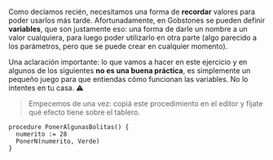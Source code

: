 Como decíamos recién, necesitamos una forma de **recordar** valores para poder usarlos más tarde. Afortunadamente, en Gobstones se pueden definir **variables**, que son justamente eso: una forma de darle un nombre a un valor cualquiera, para luego poder utilizarlo en otra parte (algo parecido a los parámetros, pero que se puede crear en cualquier momento).

Una aclaración importante: lo que vamos a hacer en este ejercicio y en algunos de los siguientes **no es una buena práctica**, es simplemente un pequeño juego para que entiendas cómo funcionan las variables. No lo intentes en tu casa. :warning:

> Empecemos de una vez: copiá este procedimiento en el editor y fijate qué efecto tiene sobre el tablero.

```puppet
procedure PonerAlgunasBolitas() {
  numerito := 28
  PonerN(numerito, Verde)
}
```
